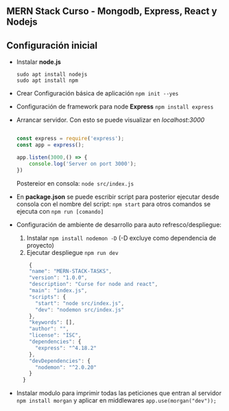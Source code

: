 ## MERN Stack Curso - Mongodb, Express, React y Nodejs

## Configuración inicial

- Instalar **node.js**
  ```linux
  sudo apt install nodejs
  sudo apt install npm
  ```
- Crear Configuración básica de aplicación
  ```npm init --yes```
- Configuración de framework para node **Express**
  ```npm install express```
- Arrancar servidor. Con esto se puede visualizar en _localhost:3000_
  ```js

  const express = require('express');
  const app = express();

  app.listen(3000,() => {
      console.log('Server on port 3000');
  })
  ```
  Postereior en consola: `node src/index.js`

- En **package.json** se puede escribir script para posterior ejecutar desde consola con el nombre del script: `npm start` para otros comandos se ejecuta con `npm run [comando]`

- Configuración de ambiente de desarrollo para auto refresco/despliegue:

  1. Instalar `npm install nodemon -D` (-D excluye como dependencia de proyecto)
  2. Ejecutar despliegue `npm run dev`

  ```js
      {
      "name": "MERN-STACK-TASKS",
      "version": "1.0.0",
      "description": "Curse for node and react",
      "main": "index.js",
      "scripts": {
        "start": "node src/index.js",
        "dev": "nodemon src/index.js"
      },
      "keywords": [],
      "author": "",
      "license": "ISC",
      "dependencies": {
        "express": "^4.18.2"
      },
      "devDependencies": {
        "nodemon": "^2.0.20"
      }
    }
  ```
- Instalar modulo para imprimir todas las peticiones que entran al servidor `npm install morgan` y aplicar en middlewares `app.use(morgan("dev"));`
